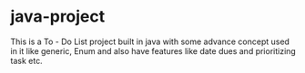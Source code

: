 # java-project
This is a To - Do List project built in java with some advance concept used in it like generic, Enum and also have features like date dues and prioritizing task etc.
